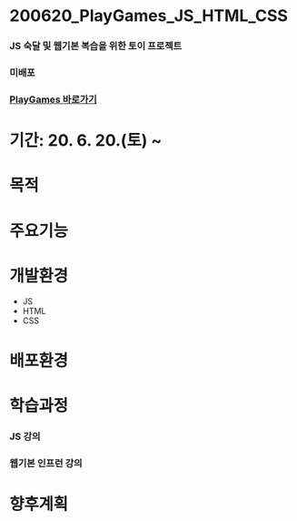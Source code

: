 # 200620_PlayGames_JS_HTML_CSS
### JS 숙달 및 웹기본 복습을 위한 토이 프로젝트
### 미배포
### [PlayGames 바로가기](https://school.programmers.co.kr/courses/10417/lessons/66434)

# 기간: 20. 6. 20.(토) ~ 

# 목적

# 주요기능

# 개발환경
* JS
* HTML
* CSS

# 배포환경

# 학습과정
### JS 강의 
### 웹기본 인프런 강의

# 향후계획



